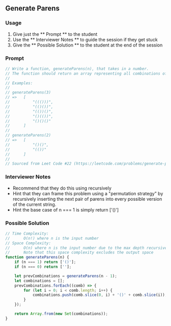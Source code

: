 ## Generate Parens

### Usage

1. Give just the ** Prompt ** to the student
2. Use the ** Interviewer Notes ** to guide the session if they get stuck
3. Give the ** Possible Solution ** to the student at the end of the session

### Prompt

```javascript
// Write a function, generateParens(n), that takes in a number.
// The function should return an array representing all combinations of n pairs of parentheses.
//
// Examples:
//
// generateParens(3)
// =>   [
//          "((()))",
//          "(()())",
//          "(())()",
//          "()(())",
//          "()()()"
//      ]
//
// generateParens(2)
// =>   [
//          "()()",
//          "(())"
//      ]
//
// Sourced from Leet Code #22 (https://leetcode.com/problems/generate-parentheses/)
```

### Interviewer Notes

+ Recommend that they do this using recursively
+ Hint that they can frame this problem using a "permutation strategy" by recursively inserting the 
next pair of parens into every possible version of the current string.
+ Hint the base case of n === 1 is simply return ['()']

### Possible Solution

```javascript
// Time Complexity:
//      O(n!) where n is the input number
// Space Complexity:
//      O(n) where n is the input number due to the max depth recursive stack space
//      Note that this space complexity excludes the output space
function generateParens(n) {
    if (n === 1) return ['()'];
    if (n === 0) return [''];

    let prevCombinations = generateParens(n - 1);
    let combinations = [];
    prevCombinations.forEach((comb) => {
        for (let i = 0; i < comb.length; i++) {
            combinations.push(comb.slice(0, i) + '()' + comb.slice(i));
        }
    });

    return Array.from(new Set(combinations));
}
```